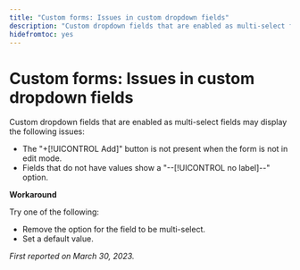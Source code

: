```yaml
---
title: "Custom forms: Issues in custom dropdown fields"
description: "Custom dropdown fields that are enabled as multi-select fields may display the issues."
hidefromtoc: yes
---
```


# Custom forms: Issues in custom dropdown fields

Custom dropdown fields that are enabled as multi-select fields may display the following issues:

* The "+[!UICONTROL Add]" button is not present when the form is not in edit mode.
* Fields that do not have values show a "--[!UICONTROL no label]--" option.

**Workaround**

Try one of the following:

* Remove the option for the field to be multi-select.
* Set a default value.

_First reported on March 30, 2023._

